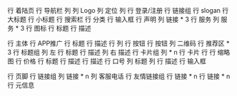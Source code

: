 行 着陆页
    行 导航栏
        列
            列 Logo
            列 定位
        列
            行 登录/注册
            行 链接组
    行 slogan
        行 大标题
        行 小标题
    行 搜索栏
        行 分类
        行 输入框
    行 声明
        列 链接 * 3
    行 服务
        列 服务 * 3
            行 图标
            行 标题
            行 描述

行 主体
    行 APP推广
        行 标题
        行 描述
        行 
            列
                行 按钮
                行 按钮
            列 二维码
    行 推荐区 * 3
        行 标题组
            列 左
                行 标题
                行 描述
            列 右 描述
        行 卡片组
            列 * n
                行 卡片
                    行 
                        行 缩略图
                        行 价格
                    行 标题
                    行 描述
                行 描述
    行 口号
        列 标题
        列 
            行 描述
            行 输入框

行 页脚
    行 链接组
        列 链接 * n
        列 客服电话
    行 友情链接组
        行 链接 * n
        行 链接 * n
    行 元信息